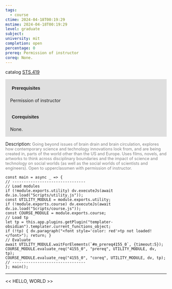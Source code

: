 ```yaml
---
tags:
  - course
ctime: 2024-04-18T00:19:29
mstime: 2024-04-18T00:19:29
level: graduate
subject: 
university: mit
completion: open
percentage: 0
prereq: Permission of instructor
coreq: None.
---
```


catalog [STS.419](http://student.mit.edu/catalog/mSTSb.html#STS.419)

<span style="display: block; padding: 15px; background-color: rgb(100, 100, 100, 0.2);"><font id="m_prereq4155_0" style="display: block; font-family: Arial, sans-serif; font-weight: bold; padding: 5px">Prerequisites</font><br><span id="prereq4155_0">Permission of instructor</span></span>
<span style="display: block; padding: 15px; background-color: rgb(100, 100, 100, 0.2);"><font id="m_coreq4155_0" style="display: block; font-family: Arial, sans-serif; font-weight: bold; padding: 5px">Corequisites</font><br><span id="coreq4155_0">None.</span></span>

<font style="">Description:</font>
<font style="color: grey; font-size: 0.8rem;">Going beyond issues of brain drain and brain circulation, explores how contemporary science and technology innovations look from, and are being created in, parts of the world other than the US and Europe. Uses films, novels, and artworks to think across disciplinary boundaries and the impact of science and technology on social worlds (as well as the social worlds of scientists and engineers). Open to upperclassmen with permission of instructor.</font>

```dataviewjs
const main = async _ => {
// --------------------------------
// Load modules
if (!module.exports.utility) dv.executeJs(await dv.io.load("Scripts/utility.js"));
const UTILITY_MODULE = module.exports.utility;
if (!module.exports.course) dv.executeJs(await dv.io.load("Scripts/course.js"));
const COURSE_MODULE = module.exports.course;
// Load tp
let tp = this.app.plugins.getPlugin("templater-obsidian").templater.current_functions_object;
if (!tp) { dv.paragraph("<font style='color: red'>tp not loaded!</font>"); return; }
// Evaluate
await UTILITY_MODULE.waitForElements(`#m_prereq4155_0`, {timeout:5});
COURSE_MODULE.evaluate_req("4155_0", "prereq", UTILITY_MODULE, dv, tp);
COURSE_MODULE.evaluate_req("4155_0", "coreq", UTILITY_MODULE, dv, tp);
// --------------------------------
}; main();
```

---

<< HELLO, WORLD >>

